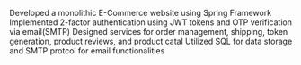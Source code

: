 Developed a monolithic E-Commerce website using Spring Framework
Implemented 2-factor authentication using JWT tokens and OTP verification via email(SMTP)
Designed services for order management, shipping, token generation, product reviews, and product catal
Utilized SQL for data storage and SMTP protcol for email functionalities
